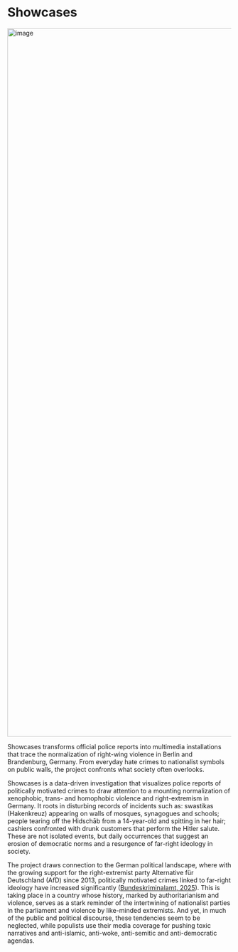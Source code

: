 #  Showcases

<img width="3296" height="1593" alt="image" src="https://github.com/user-attachments/assets/b14b53f2-b0cb-45b5-a0f9-be40f66f243f" />

Showcases transforms official police reports into multimedia installations that trace the normalization of right-wing violence in Berlin and Brandenburg, Germany. From everyday hate crimes to nationalist symbols on public walls, the project confronts what society often overlooks. 

Showcases is a data-driven investigation that visualizes police reports of politically motivated crimes to draw attention to a mounting normalization of xenophobic, trans- and homophobic violence and right-extremism in Germany. It roots in disturbing records of incidents such as: swastikas (Hakenkreuz) appearing on walls of mosques, synagogues and schools; people tearing off the Hidschāb from a 14-year-old and spitting in her hair; cashiers confronted with drunk customers that perform the Hitler salute. These are not isolated events, but daily occurrences that suggest an erosion of democratic norms and a resurgence of far-right ideology in society.

The project draws connection to the German political landscape, where with the growing support for the right-extremist party Alternative für Deutschland (AfD) since 2013, politically motivated crimes linked to far-right ideology have increased significantly ([Bundeskriminalamt, 2025](https://www.bka.de/DE/AktuelleInformationen/StatistikenLagebilder/PolizeilicheKriminalstatistik/pks_node.html)). This is taking place in a country whose history, marked by authoritarianism and violence, serves as a stark reminder of the intertwining of nationalist parties in the parliament and violence by like-minded extremists. And yet, in much of the public and political discourse, these tendencies seem to be neglected, while populists use their media coverage for pushing toxic narratives and anti-islamic, anti-woke, anti-semitic and anti-democratic agendas.
